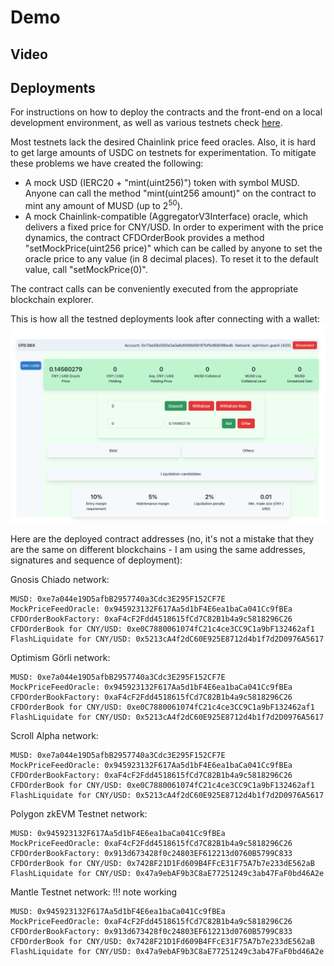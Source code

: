 # Demo

## Video

## Deployments

For instructions on how to deploy the contracts and the front-end on a local development environment, as well as various testnets check [here](../HOWTO.md).

Most testnets lack the desired Chainlink price feed oracles. Also, it is hard to get large amounts of USDC on testnets for experimentation. To mitigate these problems we have created the following:
- A mock USD (IERC20 + "mint(uint256)") token with symbol MUSD. Anyone can call the method "mint(uint256 amount)" on the contract to mint any amount of MUSD (up to $2^{50}$). 
- A mock Chainlink-compatible (AggregatorV3Interface) oracle, which delivers a fixed price for CNY/USD. In order to experiment with the price dynamics, the contract CFDOrderBook provides a method "setMockPrice(uint256 price)" which can be called by anyone to set the oracle price to any value (in 8 decimal places). To reset it to the default value, call "setMockPrice(0)". 

The contract calls can be conveniently executed from the appropriate blockchain explorer.

This is how all the testned deployments look after connecting with a wallet:
![TestnetFrontEnd](./TestnetFrontEnd-opg.png)

Here are the deployed contract addresses (no, it's not a mistake that they are the same on different blockchains - I am using the same addresses, signatures and sequence of deployment):

Gnosis Chiado network:
```
MUSD: 0xe7a044e19D5afbB2957740a3Cdc3E295F152CF7E
MockPriceFeedOracle: 0x945923132F617Aa5d1bF4E6ea1baCa041Cc9fBEa
CFDOrderBookFactory: 0xaF4cF2Fdd4518615fCd7C82B1b4a9c5818296C26
CFDOrderBook for CNY/USD: 0xe0C7880061074fC21c4ce3CC9C1a9bF132462af1
FlashLiquidate for CNY/USD: 0x5213cA4f2dC60E925E8712d4b1f7d2D0976A5617
```

Optimism Görli network:
```
MUSD: 0xe7a044e19D5afbB2957740a3Cdc3E295F152CF7E
MockPriceFeedOracle: 0x945923132F617Aa5d1bF4E6ea1baCa041Cc9fBEa
CFDOrderBookFactory: 0xaF4cF2Fdd4518615fCd7C82B1b4a9c5818296C26
CFDOrderBook for CNY/USD: 0xe0C7880061074fC21c4ce3CC9C1a9bF132462af1
FlashLiquidate for CNY/USD: 0x5213cA4f2dC60E925E8712d4b1f7d2D0976A5617
```

Scroll Alpha network:
```
MUSD: 0xe7a044e19D5afbB2957740a3Cdc3E295F152CF7E
MockPriceFeedOracle: 0x945923132F617Aa5d1bF4E6ea1baCa041Cc9fBEa
CFDOrderBookFactory: 0xaF4cF2Fdd4518615fCd7C82B1b4a9c5818296C26
CFDOrderBook for CNY/USD: 0xe0C7880061074fC21c4ce3CC9C1a9bF132462af1
FlashLiquidate for CNY/USD: 0x5213cA4f2dC60E925E8712d4b1f7d2D0976A5617
```

Polygon zkEVM Testnet network:
```
MUSD: 0x945923132F617Aa5d1bF4E6ea1baCa041Cc9fBEa
MockPriceFeedOracle: 0xaF4cF2Fdd4518615fCd7C82B1b4a9c5818296C26
CFDOrderBookFactory: 0x913d673428f0c24803EF612213d0760B5799C833
CFDOrderBook for CNY/USD: 0x7428F21D1Fd609B4FFcE31F75A7b7e233dE562aB
FlashLiquidate for CNY/USD: 0x47a9ebAF9b3C8aE77251249c3ab47FaF0bd46A2e
```

Mantle Testnet network: !!! note working
```
MUSD: 0x945923132F617Aa5d1bF4E6ea1baCa041Cc9fBEa
MockPriceFeedOracle: 0xaF4cF2Fdd4518615fCd7C82B1b4a9c5818296C26
CFDOrderBookFactory: 0x913d673428f0c24803EF612213d0760B5799C833
CFDOrderBook for CNY/USD: 0x7428F21D1Fd609B4FFcE31F75A7b7e233dE562aB
FlashLiquidate for CNY/USD: 0x47a9ebAF9b3C8aE77251249c3ab47FaF0bd46A2e

```

